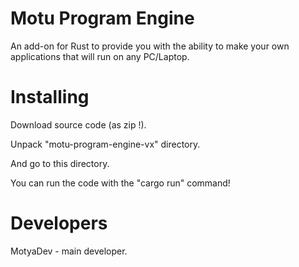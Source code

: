 # Motu Program Engine
An add-on for Rust to provide you with the ability to make your own applications that will run on any PC/Laptop.

# Installing
Download source code (as zip !).

Unpack "motu-program-engine-vx" directory.

And go to this directory.

You can run the code with the "cargo run" command!

# Developers
MotyaDev - main developer.
